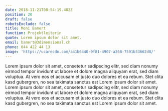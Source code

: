 ```yaml
---
date: 2018-11-21T08:54:19.402Z
position: 20
draft: false
robotsExclude: false
title: Moni Bamert
function: Projektleiterin
quote: Lorem ipsum dolor sit amet.
email: bamert@3dimensional.ch
phone: 044 422 44 13
image: 'https://ucarecdn.com/a41b6440-9f81-4907-a268-7591b33662d8/'
---
```

Lorem ipsum dolor sit amet, consetetur sadipscing elitr, sed diam nonumy eirmod tempor invidunt ut labore et dolore magna aliquyam erat, sed diam voluptua. At vero eos et accusam et justo duo dolores et ea rebum. Stet clita kasd gubergren, no sea takimata sanctus est Lorem ipsum dolor sit amet. Lorem ipsum dolor sit amet, consetetur sadipscing elitr, sed diam nonumy eirmod tempor invidunt ut labore et dolore magna aliquyam erat, sed diam voluptua. At vero eos et accusam et justo duo dolores et ea rebum. Stet clita kasd gubergren, no sea takimata sanctus est Lorem ipsum dolor sit amet.
